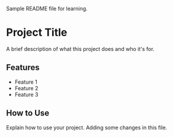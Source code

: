 Sample README file for learning.

# Project Title

A brief description of what this project does and who it's for.

## Features

- Feature 1
- Feature 2
- Feature 3

## How to Use

Explain how to use your project.
Adding some changes in this file.
